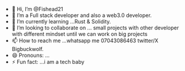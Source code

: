 - 👋 Hi, I’m @Fishead21
- 👀 I’m a Full stack developer and also a web3.0 developer.
- 🌱 I’m currently learning ...Rust & Solidity.
- 💞️ I’m looking to collaborate on ... small projects with other developer with different mindset until we can work on big projects
- 📫 How to reach me ...whatsapp me 07043086463 twitter/X Bigbuckwolf.
- 😄 Pronouns: ...
- ⚡ Fun fact: ...i am a tech baby 

<!---
Fishead21/Fishead21 is a ✨ special ✨ repository because its `README.md` (this file) appears on your GitHub profile.
You can click the Preview link to take a look at your changes.
--->
